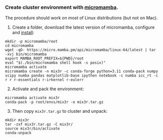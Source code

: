 ### Create cluster environment with [micromamba](https://mamba.readthedocs.io/en/latest/user_guide/micromamba.html).
The procedure should work on most of Linux distributions (but not on Mac).
1. Create a folder, download the latest version of micromamba, configure and [install](https://mamba.readthedocs.io/en/latest/installation.html):
```
mkdir -p micromamba/root
cd micromamba
wget -qO- https://micro.mamba.pm/api/micromamba/linux-64/latest | tar -xvj bin/micromamba
export MAMBA_ROOT_PREFIX=${PWD}/root
eval "$(./bin/micromamba shell hook -s posix)"
micromamba activate
micromamba create -n mix3r -c conda-forge python=3.11 conda-pack numpy scipy numba pandas matplotlib-base ipython notebook -c numba icc_rt -c r r r-essentials r-irkernel r-eulerr
```
2. Activate and pack the environment:
```
micromamba activate mix3r
conda-pack -p root/envs/mix3r -o mix3r.tar.gz
```
3. Then copy `mix3r.tar.gz` to cluster and unpack:
```
mkdir mix3r
tar -zxf mix3r.tar.gz -C mix3r/
source mix3r/bin/activate
conda-unpack
```
